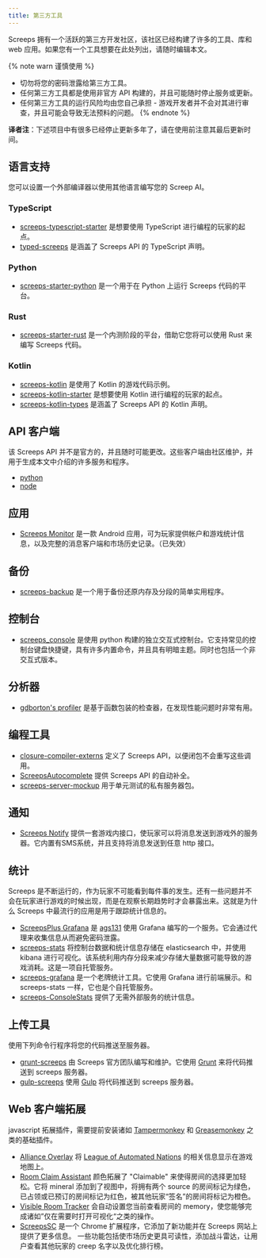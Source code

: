 ```yaml
---
title: 第三方工具
---
```


Screeps 拥有一个活跃的第三方开发社区，该社区已经构建了许多的工具、库和 web 应用。如果您有一个工具想要在此处列出，请随时编辑本文。

{% note warn 谨慎使用 %}

*   切勿将您的密码泄露给第三方工具。
*   任何第三方工具都是使用非官方 API 构建的，并且可能随时停止服务或更新。
*   任何第三方工具的运行风险均由您自己承担 - 游戏开发者并不会对其进行审查，并且可能会导致无法预料的问题。
{% endnote %}

**译者注**：下述项目中有很多已经停止更新多年了，请在使用前注意其最后更新时间。

## 语言支持

您可以设置一个外部编译器以使用其他语言编写您的 Screep AI。

### TypeScript

*   [screeps-typescript-starter](https://github.com/screepers/screeps-typescript-starter) 是想要使用 TypeScript 进行编程的玩家的起点。
*   [typed-screeps](https://github.com/screepers/typed-screeps) 是涵盖了 Screeps API 的 TypeScript 声明。

### Python

*   [screeps-starter-python](https://github.com/daboross/screeps-starter-python/) 是一个用于在 Python 上运行 Screeps 代码的平台。

### Rust

*   [screeps-starter-rust](https://github.com/daboross/screeps-starter-rust) 是一个内测阶段的平台，借助它您将可以使用 Rust 来编写 Screeps 代码。

### Kotlin

* [screeps-kotlin](https://github.com/exaV/screeps-kotlin) 是使用了 Kotlin 的游戏代码示例。
* [screeps-kotlin-starter](https://github.com/exaV/screeps-kotlin-starter) 是想要使用 Kotlin 进行编程的玩家的起点。
* [screeps-kotlin-types](https://github.com/exaV/screeps-kotlin-types) 是涵盖了 Screeps API 的 Kotlin 声明。

## API 客户端

该 Screeps API 并不是官方的，并且随时可能更改。这些客户端由社区维护，并用于生成本文中介绍的许多服务和程序。

*   [python](https://github.com/screepers/python-screeps)
*   [node](https://github.com/screepers/node-screeps-api)


## 应用

*   [Screeps Monitor](https://play.google.com/store/apps/details?id=com.danielscholte.screepsmonitor) 是一款 Android 应用，可为玩家提供帐户和游戏统计信息，以及完整的消息客户端和市场历史记录。（已失效）


## 备份

*   [screeps-backup](https://github.com/screepers/screeps-backup) 是一个用于备份还原内存及分段的简单实用程序。


## 控制台

*   [screeps_console](https://github.com/screepers/screeps_console) 是使用 python 构建的独立交互式控制台。它支持常见的控制台键盘快捷键，具有许多内置命令，并且具有明暗主题。同时也包括一个非交互式版本。


## 分析器

*   [gdborton's profiler](https://github.com/gdborton/screeps-profiler) 是基于函数包装的检查器，在发现性能问题时非常有用。


## 编程工具

*   [closure-compiler-externs](https://github.com/screepers/screeps-closure-compiler-externs) 定义了 Screeps API，以便闭包不会重写这些调用。
*   [ScreepsAutocomplete](https://github.com/Garethp/ScreepsAutocomplete) 提供 Screeps API 的自动补全。
*   [screeps-server-mockup](https://github.com/Hiryus/screeps-server-mockup) 用于单元测试的私有服务器包。


## 通知

*   [Screeps Notify](https://github.com/screepers/screeps_notify) 提供一套游戏内接口，使玩家可以将消息发送到游戏外的服务器。它内置有SMS系统，并且支持将消息发送到任意 http 接口。


## 统计

Screeps 是不断运行的，作为玩家不可能看到每件事的发生。还有一些问题并不会在玩家进行游戏的时候出现，而是在观察长期趋势时才会暴露出来。这就是为什么 Screeps 中最流行的应用是用于跟踪统计信息的。

*   [ScreepsPlus Grafana](https://screepspl.us/services/grafana) 是 [ags131]() 使用 Grafana 编写的一个服务。它会通过代理来收集信息从而避免密码泄露。
*   [screeps-stats](https://github.com/screepers/screeps-stats) 将控制台数据和统计信息存储在 elasticsearch 中，并使用 kibana 进行可视化。该系统利用内存分段来减少存储大量数据可能导致的游戏消耗。这是一项自托管服务。
*   [screeps-grafana](https://github.com/screepers/screeps-grafana) 是一个老牌统计工具。它使用 Grafana 进行前端展示。和 screeps-stats 一样，它也是个自托管服务。
*   [screeps-ConsoleStats](https://github.com/screepers/screeps-ConsoleStats) 提供了无需外部服务的统计信息。


## 上传工具

使用下列命令行程序将您的代码推送至服务器。

*   [grunt-screeps](https://github.com/screeps/grunt-screeps) 由 Screeps 官方团队编写和维护。它使用 [Grunt](https://gruntjs.com/) 来将代码推送到 screeps 服务器。
*   [gulp-screeps](https://github.com/screepers/gulp-screeps) 使用 [Gulp](http://gulpjs.com/) 将代码推送到 screeps 服务器。


## Web 客户端拓展

javascript 拓展插件，需要提前安装诸如 [Tampermonkey](https://chrome.google.com/webstore/detail/tampermonkey/dhdgffkkebhmkfjojejmpbldmpobfkfo?hl=en) 和 [Greasemonkey](https://addons.mozilla.org/en-US/firefox/addon/greasemonkey/) 之类的基础插件。

*   [Alliance Overlay](https://raw.githubusercontent.com/LeagueOfAutomatedNations/loan-browser-ext/master/dist/alliance-overlay.user.js) 将 [League of Automated Nations](http://www.leagueofautomatednations.com/map) 的相关信息显示在游戏地图上。
*   [Room Claim Assistant](https://github.com/Esryok/screeps-browser-ext/raw/master/room-claim-assistant.user.js) 颜色拓展了 "Claimable" 来使得房间的选择更加轻松。它将 mineral 添加到了视图中，将拥有两个 source 的房间标记为绿色，已占领或已预订的房间标记为红色，被其他玩家“签名”的房间将标记为橙色。
*   [Visible Room Tracker](https://github.com/Esryok/screeps-browser-ext/blob/master/visible-room-tracker.user.js) 会自动设置您当前查看房间的 memory，使您能够完成诸如”仅在需要时打开可视化“之类的操作。
*   [ScreepsSC](https://github.com/stybbe/Screeps-SC) 是一个 Chrome 扩展程序，它添加了新功能并在 Screeps 网站上提供了更多信息。 一些功能包括使市场历史更具可读性，添加战斗雷达，让用户查看其他玩家的 creep 名字以及优化排行榜。
